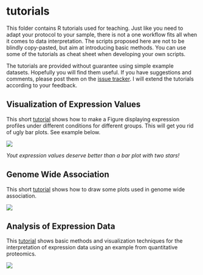 # tutorials

This folder contains R tutorials used for teaching. Just like you need to adapt your protocol to your sample, there is not a one workflow fits all when it comes to data interpretation. The scripts proposed here are not to be blindly copy-pasted, but aim at introducing basic methods. You can use some of the tutorials as cheat sheet when developing your own scripts.

The tutorials are provided without guarantee using simple example datasets. Hopefully you will find them useful. If you have suggestions and comments, please post them on the [issue tracker](https://github.com/mvaudel/tutorials/issues). I will extend the tutorials according to your feedback.

## Visualization of Expression Values

This short [tutorial](https://github.com/mvaudel/tutorials/blob/master/Visualization/data_visualization.md) shows how to make a Figure displaying expression profiles under different conditions for different groups. This will get you rid of ugly bar plots. See example below.


![](https://raw.githubusercontent.com/mvaudel/tutorials/master/Visualization/data_visualization_files/figure-markdown_github/chicken_box_plot_median_2-1.png)

_Yout expression values deserve better than a bar plot with two stars!_

## Genome Wide Association

This short [tutorial](https://github.com/mvaudel/tutorials/blob/master/Genome_Association/genome_association.md) shows how to draw some plots used in genome wide association.

![](https://raw.githubusercontent.com/mvaudel/tutorials/master/Genome_Association/genome_association_files/figure-markdown_github/manhattan_plot-1.png)

## Analysis of Expression Data

This [tutorial](https://github.com/mvaudel/tutorials/blob/master/Expression_data/quantitative_proteomics.md) shows basic methods and visualization techniques for the interpretation of expression data using an example from quantitative proteomics.

![](https://raw.githubusercontent.com/mvaudel/tutorials/master/Expression_data/quantitative_proteomics_files/figure-markdown_github/volcano_plot-1.png)
